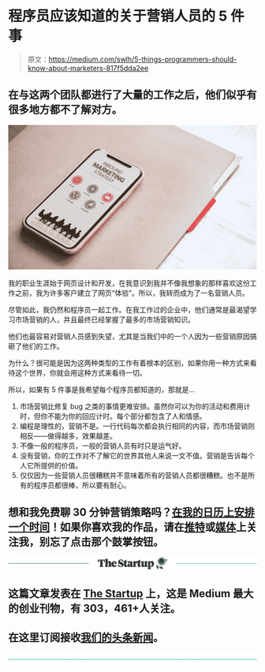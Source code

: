 # 程序员应该知道的关于营销人员的 5 件事

> 原文：<https://medium.com/swlh/5-things-programmers-should-know-about-marketers-817f5dda2ee>

## 在与这两个团队都进行了大量的工作之后，他们似乎有很多地方都不了解对方。

![](img/13a9b4539d03dc50ce9595b1602b1e18.png)

我的职业生涯始于网页设计和开发，在我意识到我并不像我想象的那样喜欢这份工作之前，我为许多客户建立了网页“体验”。所以，我转而成为了一名营销人员。

尽管如此，我仍然和程序员一起工作。在我工作过的企业中，他们通常是最渴望学习市场营销的人，并且最终已经掌握了最多的市场营销知识。

他们也最容易对营销人员感到失望，尤其是当我们中的一个人因为一些营销原因搞砸了他们的工作。

为什么？很可能是因为这两种类型的工作有着根本的区别，如果你用一种方式来看待这个世界，你就会用这种方式来看待一切。

所以，如果有 5 件事是我希望每个程序员都知道的，那就是…

1.  市场营销比修复 bug 之类的事情更难安排。虽然你可以为你的活动和费用计时，但你不能为你的回应计时。每个部分都包含了人和情感。
2.  编程是理性的，营销不是。一行代码每次都会执行相同的内容，而市场营销则相反——做得越多，效果越差。
3.  不像一般的程序员，一般的营销人员有时只是运气好。
4.  没有营销，你的工作对不了解它的世界其他人来说一文不值。营销是告诉每个人它所提供的价值。
5.  仅仅因为一些营销人员很糟糕并不意味着所有的营销人员都很糟糕。也不是所有的程序员都很棒，所以要有耐心。

## 想和我免费聊 30 分钟营销策略吗？[在我的日历上安排一个时间](https://calendly.com/alexdriddle/consult/)！如果你喜欢我的作品，请在[推特](https://twitter.com/AlexDRiddle)或[媒体](/@AlexDRiddle)上关注我，别忘了点击那个鼓掌按钮。

[![](img/308a8d84fb9b2fab43d66c117fcc4bb4.png)](https://medium.com/swlh)

## 这篇文章发表在 [The Startup](https://medium.com/swlh) 上，这是 Medium 最大的创业刊物，有 303，461+人关注。

## 在这里订阅接收[我们的头条新闻](http://growthsupply.com/the-startup-newsletter/)。

[![](img/b0164736ea17a63403e660de5dedf91a.png)](https://medium.com/swlh)